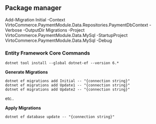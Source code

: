 
## Package manager 
Add-Migration Initial -Context VirtoCommerce.PaymentModule.Data.Repositories.PaymentDbContext  -Verbose -OutputDir Migrations -Project VirtoCommerce.PaymentModule.Data.MySql -StartupProject VirtoCommerce.PaymentModule.Data.MySql  -Debug



### Entity Framework Core Commands
```
dotnet tool install --global dotnet-ef --version 6.*
```

**Generate Migrations**

```
dotnet ef migrations add Initial -- "{connection string}"
dotnet ef migrations add Update1 -- "{connection string}"
dotnet ef migrations add Update2 -- "{connection string}"
```

etc..

**Apply Migrations**

`dotnet ef database update -- "{connection string}"`
